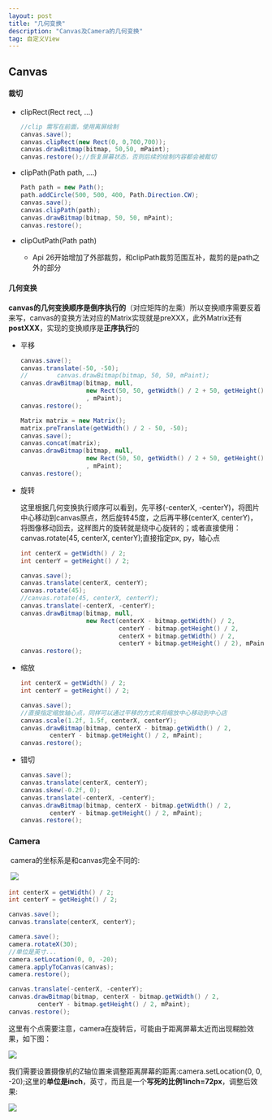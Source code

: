 ```yaml
---
layout: post
title: "几何变换"
description: "Canvas及Camera的几何变换"
tag: 自定义View 
---
```

## Canvas

#### 裁切

- clipRect(Rect rect, ...)

  ```java
  //clip 需写在前面，使用离屏绘制
  canvas.save();
  canvas.clipRect(new Rect(0, 0,700,700));
  canvas.drawBitmap(bitmap, 50,50, mPaint);
  canvas.restore();//恢复屏幕状态，否则后续的绘制内容都会被裁切
  ```

- clipPath(Path path, ....)

  ```java
  Path path = new Path();
  path.addCircle(500, 500, 400, Path.Direction.CW);
  canvas.save();
  canvas.clipPath(path);
  canvas.drawBitmap(bitmap, 50, 50, mPaint);
  canvas.restore();
  ```

- clipOutPath(Path path)

  - Api 26开始增加了外部裁剪，和clipPath裁剪范围互补，裁剪的是path之外的部分



#### 几何变换

​	**canvas的几何变换顺序是倒序执行的**（对应矩阵的左乘）所以变换顺序需要反着来写，canvas的变换方法对应的Matrix实现就是preXXX，此外Matrix还有**postXXX**，实现的变换顺序是**正序执行**的

- 平移

  ```java
  canvas.save();
  canvas.translate(-50, -50);
  //        canvas.drawBitmap(bitmap, 50, 50, mPaint);
  canvas.drawBitmap(bitmap, null,
                    new Rect(50, 50, getWidth() / 2 + 50, getHeight() / 2 + 50)
                    , mPaint);
  canvas.restore();
  
  Matrix matrix = new Matrix();
  matrix.preTranslate(getWidth() / 2 - 50, -50);
  canvas.save();
  canvas.concat(matrix);
  canvas.drawBitmap(bitmap, null,
                    new Rect(50, 50, getWidth() / 2 + 50, getHeight() / 2 + 50)
                    , mPaint);
  canvas.restore();
  
  ```

- 旋转

  这里根据几何变换执行顺序可以看到，先平移(-centerX, -centerY)，将图片中心移动到canvas原点，然后旋转45度，之后再平移(centerX, centerY)，将图像移动回去，这样图片的旋转就是绕中心旋转的；或者直接使用：canvas.rotate(45, centerX, centerY);直接指定px, py，轴心点

  ```java
  int centerX = getWidth() / 2;
  int centerY = getHeight() / 2;
  
  canvas.save();
  canvas.translate(centerX, centerY);
  canvas.rotate(45);
  //canvas.rotate(45, centerX, centerY);
  canvas.translate(-centerX, -centerY);
  canvas.drawBitmap(bitmap, null,
                    new Rect(centerX - bitmap.getWidth() / 2,
                             centerY - bitmap.getHeight() / 2,
                             centerX + bitmap.getWidth() / 2,
                             centerY + bitmap.getHeight() / 2), mPaint);
  canvas.restore();
  ```

- 缩放

  ```java
  int centerX = getWidth() / 2;
  int centerY = getHeight() / 2;
  
  canvas.save();
  //直接指定缩放轴心点，同样可以通过平移的方式来将缩放中心移动到中心店
  canvas.scale(1.2f, 1.5f, centerX, centerY);
  canvas.drawBitmap(bitmap, centerX - bitmap.getWidth() / 2,
          centerY - bitmap.getHeight() / 2, mPaint);
  canvas.restore();
  ```

- 错切

  ```java
  canvas.save();
  canvas.translate(centerX, centerY);
  canvas.skew(-0.2f, 0);
  canvas.translate(-centerX, -centerY);
  canvas.drawBitmap(bitmap, centerX - bitmap.getWidth() / 2,
          centerY - bitmap.getHeight() / 2, mPaint);
  canvas.restore();
  ```

### Camera

​	camera的坐标系是和canvas完全不同的:

​	![](https://struggledreamlin.github.io/images/posts/camera.png)



```java
int centerX = getWidth() / 2;
int centerY = getHeight() / 2;

canvas.save();
canvas.translate(centerX, centerY);

camera.save();
camera.rotateX(30);
//单位是英寸...
camera.setLocation(0, 0, -20);
camera.applyToCanvas(canvas);
camera.restore();

canvas.translate(-centerX, -centerY);
canvas.drawBitmap(bitmap, centerX - bitmap.getWidth() / 2,
        centerY - bitmap.getHeight() / 2, mPaint);
canvas.restore();
```

这里有个点需要注意，camera在旋转后，可能由于距离屏幕太近而出现糊脸效果，如下图：

![](https://struggledreamlin.github.io/images/posts/overface.png)

我们需要设置摄像机的Z轴位置来调整距离屏幕的距离:camera.setLocation(0, 0, -20);这里的**单位是inch**，英寸，而且是一个**写死的比例1inch=72px**，调整后效果:

![](https://struggledreamlin.github.io/images/posts/fixed_overface.png)

